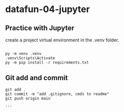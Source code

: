 # datafun-04-jupyter

## Practice with Jupyter

create a project virtual environment in the .venv folder. 

```shell

py -m venv .venv
.venv\Scripts\Activate
py -m pip install -r requirements.txt

```

## Git add and commit 

```
git add .
git commit -m "add .gitignore, cmds to readme"
git push origin main

'''